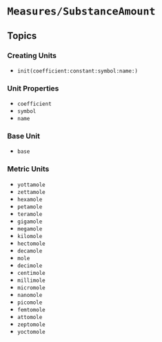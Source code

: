 # ``Measures/SubstanceAmount``

## Topics

### Creating Units

- ``init(coefficient:constant:symbol:name:)``

### Unit Properties

- ``coefficient``
- ``symbol``
- ``name``

### Base Unit

- ``base``

### Metric Units

- ``yottamole``
- ``zettamole``
- ``hexamole``
- ``petamole``
- ``teramole``
- ``gigamole``
- ``megamole``
- ``kilomole``
- ``hectomole``
- ``decamole``
- ``mole``
- ``decimole``
- ``centimole``
- ``millimole``
- ``micromole``
- ``nanomole``
- ``picomole``
- ``femtomole``
- ``attomole``
- ``zeptomole``
- ``yoctomole``
